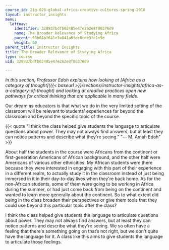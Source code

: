 ```yaml
---
course_id: 21g-026-global-africa-creative-cultures-spring-2018
layout: instructor_insights
menu:
  leftnav:
    identifier: 328937bdfb02485e47e262e8f00376d9
    name: The Broader Relevance of Studying Africa
    parent: 53b64bf641e3a041a6fec0cde9fe1e5e
    weight: 50
parent_title: Instructor Insights
title: The Broader Relevance of Studying Africa
type: course
uid: 328937bdfb02485e47e262e8f00376d9

---
```


_In this section, Professor Edoh explains how looking at [Africa as a category of thought]({{< baseurl >}}/sections/instructor-insights/africa-as-a-category-of-thought) and looking at creative practices open new pathways for critical thinking that are applicable in many fields._

Our dream as educators is that what we do in the very limited setting of the classroom will be relevant to students’ experiences far beyond the classroom and beyond the specific topic of the course.

{{< quote "I think the class helped give students the language to articulate questions about power. They may not always find answers, but at least they can notice patterns and describe what they're seeing." "— M. Amah Edoh" >}}

About half the students in the course were Africans from the continent or first-generation Americans of African background, and the other half were Americans of various other ethnicities. My African students were there because they were interested in engaging with this part of their experience in a different realm, to actually study it in the classroom instead of just being immersed in it in their day-to-day lives when they're back home. As for the non-African students, some of them were going to be working in Africa during the summer, or had just come back from being on the continent and wanted to learn more generally about the continent. So to what extent did being in the class broaden their perspectives or give them tools that they could use beyond this particular topic after the class?

I think the class helped give students the language to articulate questions about power. They may not always find answers, but at least they can notice patterns and describe what they're seeing. We so often have a feeling that there's something going on that’s not right, but we don't quite have the language for it. A class like this aims to give students the language to articulate those feelings.
